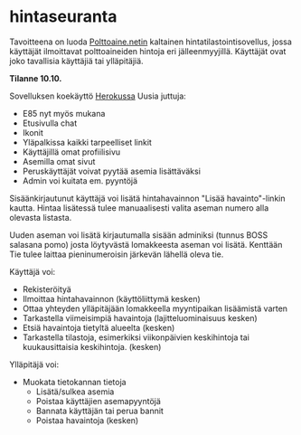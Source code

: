 # hintaseuranta
Tavoitteena on luoda [Polttoaine.netin](https://www.polttoaine.net) kaltainen hintatilastointisovellus, jossa käyttäjät ilmoittavat polttoaineiden hintoja eri jälleenmyyjillä.
Käyttäjät ovat joko tavallisia käyttäjiä tai ylläpitäjiä.

**Tilanne 10.10.**

Sovelluksen koekäyttö [Herokussa](https://aapohu-hintaseuranta.herokuapp.com/)
Uusia juttuja:
- E85 nyt myös mukana
- Etusivulla chat
- Ikonit
- Yläpalkissa kaikki tarpeelliset linkit
- Käyttäjillä omat profiilisivu
- Asemilla omat sivut
- Peruskäyttäjät voivat pyytää asemia lisättäväksi
- Admin voi kuitata em. pyyntöjä

Sisäänkirjautunut käyttäjä voi lisätä hintahavainnon "Lisää havainto"-linkin kautta. Hintaa lisätessä tulee manuaalisesti valita aseman numero alla olevasta listasta. 

Uuden aseman voi lisätä kirjautumalla sisään adminiksi (tunnus BOSS salasana pomo) josta löytyvästä lomakkeesta aseman voi lisätä. Kenttään Tie tulee laittaa pieninumeroisin järkevän lähellä oleva tie.

Käyttäjä voi: 
- Rekisteröityä 
- Ilmoittaa hintahavainnon (käyttöliittymä kesken)
- Ottaa yhteyden ylläpitäjään lomakkeella myyntipaikan lisäämistä varten
- Tarkastella viimeisimpiä havaintoja (lajitteluominaisuus kesken)
- Etsiä havaintoja tietyltä alueelta (kesken)
- Tarkastella tilastoja, esimerkiksi viikonpäivien keskihintoja tai kuukausittaisia keskihintoja. (kesken)

Ylläpitäjä voi:
- Muokata tietokannan tietoja
  - Lisätä/sulkea asemia 
  - Poistaa käyttäjien asemapyyntöjä
  - Bannata käyttäjän tai perua bannit
  - Poistaa havaintoja (kesken)




